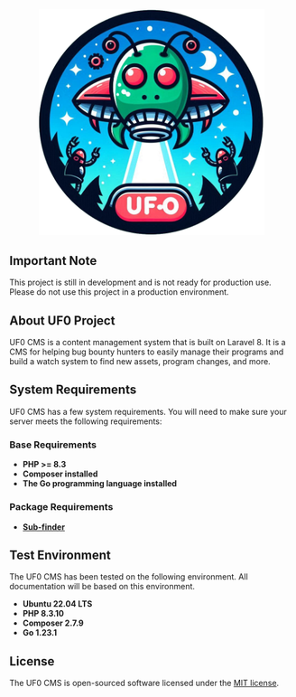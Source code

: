 <p align="center"><a href="#" target="_blank"><img src="https://raw.githubusercontent.com/samanzamani/uf0/main/resources/img/logo.png" width="400" alt="Laravel Logo"></a></p>

## Important Note
This project is still in development and is not ready for production use. Please do not use this project in a production environment.

## About UF0 Project

UF0 CMS is a content management system that is built on Laravel 8. It is a CMS for helping bug bounty hunters to easily manage their programs and build a watch system to find new assets, program changes, and more.

## System Requirements
UF0 CMS has a few system requirements. You will need to make sure your server meets the following requirements:
### Base Requirements
- **PHP >= 8.3**
- **Composer installed**
- **The Go programming language installed**

### Package Requirements
- **[Sub-finder](https://github.com/projectdiscovery/subfinder)**

## Test Environment
The UF0 CMS has been tested on the following environment. All documentation will be based on this environment.

- **Ubuntu 22.04 LTS**
- **PHP 8.3.10**
- **Composer 2.7.9**
- **Go 1.23.1**

## License

The UF0 CMS is open-sourced software licensed under the [MIT license](https://opensource.org/licenses/MIT).
